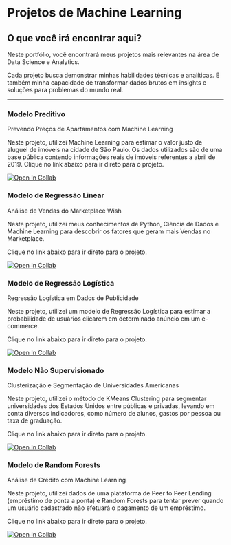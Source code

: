 # Projetos de Machine Learning

## O que você irá encontrar aqui?

Neste portfólio, você encontrará meus projetos mais relevantes na área de Data Science e Analytics.

Cada projeto busca demonstrar minhas habilidades técnicas e analíticas. E também minha capacidade de transformar dados brutos em insights e soluções para problemas do mundo real.

---

### Modelo Preditivo

Prevendo Preços de Apartamentos com Machine Learning

Neste projeto, utilizei Machine Learning para estimar o valor justo de aluguel de imóveis na cidade de São Paulo. Os dados utilizados são de uma base pública contendo informações reais de imóveis referentes a abril de 2019.
Clique no link abaixo para ir direto para o projeto.

[![Open In Collab](https://colab.research.google.com/assets/colab-badge.svg)](https://colab.research.google.com/drive/151KuQJj1Ln4PSPIDAKbBn4z0LtjEG6MW)


### Modelo de Regressão Linear

Análise de Vendas do Marketplace Wish

Neste projeto, utilizei meus conhecimentos de Python, Ciência de Dados e Machine Learning para descobrir os fatores que geram mais Vendas no Marketplace.

Clique no link abaixo para ir direto para o projeto.

[![Open In Collab](https://colab.research.google.com/assets/colab-badge.svg)](https://colab.research.google.com/drive/1ji3HAI_o8Y58HorLcw3p9uXBMnlEaZss)


### Modelo de Regressão Logística

Regressão Logística em Dados de Publicidade

Neste projeto, utilizei um modelo de Regressão Logística para estimar a probabilidade de usuários clicarem em determinado anúncio em um e-commerce.

Clique no link abaixo para ir direto para o projeto.

[![Open In Collab](https://colab.research.google.com/assets/colab-badge.svg)](https://colab.research.google.com/drive/1duot7rX8Zq-4-BPkI_dWjh-sJZ3A7z0u)


### Modelo Não Supervisionado

Clusterização e Segmentação de Universidades Americanas

Neste projeto, utilizei o método de KMeans Clustering para segmentar universidades dos Estados Unidos entre públicas e privadas, levando em conta diversos indicadores, como número de alunos, gastos por pessoa ou taxa de graduação.

Clique no link abaixo para ir direto para o projeto.

[![Open In Collab](https://colab.research.google.com/assets/colab-badge.svg)](https://colab.research.google.com/drive/10Y3K_rrWlq1R7TqnoH91AmGKJDOW44tt)


### Modelo de Random Forests

Análise de Crédito com Machine Learning

Neste projeto, utilizei dados de uma plataforma de Peer to Peer Lending (empréstimo de ponta a ponta) e Random Forests para tentar prever quando um usuário cadastrado não efetuará o pagamento de um empréstimo.

Clique no link abaixo para ir direto para o projeto.

[![Open In Collab](https://colab.research.google.com/assets/colab-badge.svg)](vhttps://colab.research.google.com/drive/1eoZ33uQxEuXdwm0MFi4ht6Y_mvdwLpVm)




